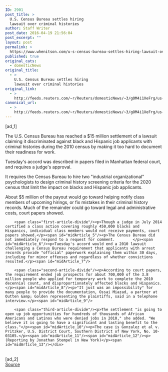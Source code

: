 ```yaml
---
ID: 2901
post_title: >
  U.S. Census Bureau settles hiring
  lawsuit over criminal histories
author: Staff Writer
post_date: 2016-04-19 21:56:04
post_excerpt: ""
layout: post
permalink: >
  https://www.whenitson.com/u-s-census-bureau-settles-hiring-lawsuit-over-criminal-histories/
published: true
original_cats:
  - domesticNews
original_title:
  - >
    U.S. Census Bureau settles hiring
    lawsuit over criminal histories
original_link:
  - >
    http://feeds.reuters.com/~r/Reuters/domesticNews/~3/gOM4i1XeFrg/us-census-settlement-idUSKCN0XG2U8
canonical_url:
  - >
    http://feeds.reuters.com/~r/Reuters/domesticNews/~3/gOM4i1XeFrg/us-census-settlement-idUSKCN0XG2U8
---
```

 [ad_1]
<br><div id="articleText">
<span id="midArticle_start"/>

<span id="midArticle_0"/><span class="focusParagraph" readability="4"><p><span class="articleLocatio&lt;/span&gt;n">The U.S. Census Bureau has reached a $15 million settlement of a lawsuit claiming it discriminated against black and Hispanic job applicants with criminal histories during the 2010 census by making it too hard to document their readiness for work.</span></p></span><span id="midArticle_1"/><p>Tuesday's accord was described in papers filed in Manhattan federal court, and requires a judge's approval.</p><span id="midArticle_2"/><p>It requires the Census Bureau to hire two "industrial organizational" psychologists to design criminal history screening criteria for the 2020 census that limit the impact on blacks and Hispanic job applicants.</p><span id="midArticle_3"/><p>About $5 million of the payout would go toward helping notify class members of upcoming hirings, or fix mistakes in their criminal history records. Much of the remainder could go toward legal and administrative costs, court papers showed.</p><span id="midArticle_4"/>
        
        <span class="first-article-divide"/><p>Though a judge in July 2014 certified a class action covering roughly 450,000 blacks and Hispanics, individual class members would not receive payments, court papers showed.</p><span id="midArticle_5"/><p>The Census Bureau did not immediately respond to a request for comment.        </p><span id="midArticle_6"/><p>Tuesday's accord would end a 2010 lawsuit challenging a Census Bureau requirement that applicants with arrest records provide "official" paperwork explaining them within 30 days, including for minor offenses and regardless of whether convictions resulted.</p><span id="midArticle_7"/>
        
        <span class="second-article-divide"/><p>According to court papers, the requirement ended job prospects for about 700,000 of the 3.8 million people who applied for temporary work to complete the 2010 decennial count, and disproportionately affected blacks and Hispanics.</p><span id="midArticle_8"/><p>"It just was an impossibility" for many people to provide the documentation, Ossai Miazad, a partner at Outten &amp; Golden representing the plaintiffs, said in a telephone interview.</p><span id="midArticle_9"/>
        
        <span class="third-article-divide"/><p>The settlement "is going to open up job opportunities for hundreds of thousands of African Americans and Latinos who were denied jobs in 2010," she added. "We believe it is going to have a significant and lasting benefit to the class."</p><span id="midArticle_10"/><p>The case is Gonzalez et al v. Pritzker, U.S. District Court, Southern District of New York, No. 10-03105.</p><span id="midArticle_11"/><span id="midArticle_12"/><p> (Reporting by Jonathan Stempel in New York)</p><span id="midArticle_13"/></div>
<br>[ad_2]
<br><a href="http://feeds.reuters.com/~r/Reuters/domesticNews/~3/gOM4i1XeFrg/us-census-settlement-idUSKCN0XG2U8">Source </a>
